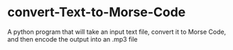 # convert-Text-to-Morse-Code
A python program that will take an input text file, convert it to Morse Code, and then encode the output into an .mp3 file
